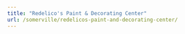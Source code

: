 ```yaml
---
title: "Redelico's Paint & Decorating Center"
url: /somerville/redelicos-paint-and-decorating-center/
---
```

